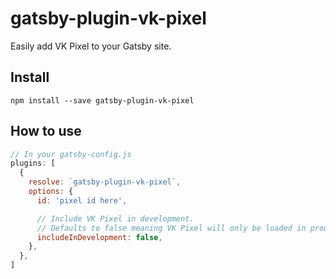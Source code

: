 # gatsby-plugin-vk-pixel

Easily add VK Pixel to your Gatsby site.

## Install

`npm install --save gatsby-plugin-vk-pixel`

## How to use

```javascript
// In your gatsby-config.js
plugins: [
  {
    resolve: `gatsby-plugin-vk-pixel`,
    options: {
      id: 'pixel id here',

      // Include VK Pixel in development.
      // Defaults to false meaning VK Pixel will only be loaded in production.
      includeInDevelopment: false,
    },
  },
]
```
